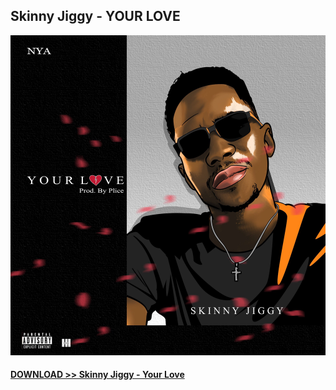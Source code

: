 ## Skinny Jiggy - YOUR LOVE

![SkinnyJiggy_YourLove](SkinnyJiggy_YourLove.JPEG)  

#### <a href="./SKINNY-JIGGY_YourLove.mp3" download="Skinny-Jiggy_Your-Love">DOWNLOAD >> Skinny Jiggy - Your Love</a>